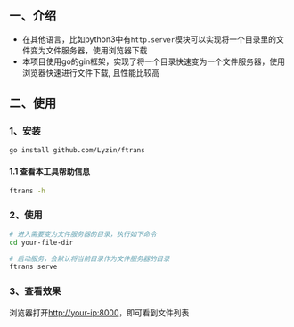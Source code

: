 ## 一、介绍
- 在其他语言，比如python3中有`http.server`模块可以实现将一个目录里的文件变为文件服务器，使用浏览器下载
- 本项目使用go的gin框架，实现了将一个目录快速变为一个文件服务器，使用浏览器快速进行文件下载, 且性能比较高

## 二、使用
### 1、安装
```bash
go install github.com/Lyzin/ftrans
```
#### 1.1 查看本工具帮助信息

```bash
ftrans -h
```

### 2、使用
```bash
# 进入需要变为文件服务器的目录，执行如下命令
cd your-file-dir

# 启动服务，会默认将当前目录作为文件服务器的目录
ftrans serve
```
### 3、查看效果
浏览器打开[http://your-ip:8000](http://your-ip:8000)，即可看到文件列表
